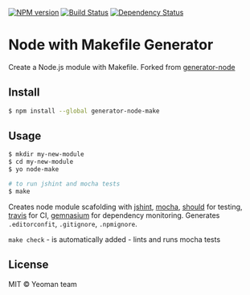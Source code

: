 [![NPM version][npm-image]][npm-url]
[![Build Status][build-image]][build-url]
[![Dependency Status][deps-image]][deps-url]

# Node with Makefile Generator

Create a Node.js module with Makefile. Forked from [generator-node]

## Install

```sh
$ npm install --global generator-node-make
```

## Usage

```sh
$ mkdir my-new-module
$ cd my-new-module
$ yo node-make

# to run jshint and mocha tests
$ make
```

Creates node module scafolding with [jshint], [mocha], [should] for testing, [travis] for CI,
[gemnasium] for dependency monitoring.
Generates `.editorconfit`, `.gitignore`, `.npmignore`.

`make check` - is automatically added - lints and runs mocha tests

## License

MIT © Yeoman team

[generator-node]: https://www.npmjs.com/package/generator-node
[mocha]: http://mochajs.org
[jshint]: http://jshint.com
[travis]: https://travis-ci.org
[should]: https://www.npmjs.com/package/should
[gemnasium]: https://gemnasium.com

[npm-image]: https://img.shields.io/npm/v/generator-node-make.svg
[npm-url]: https://npmjs.org/package/generator-node-make

[build-url]: https://github.com/pirxpilot/generator-node-make/actions/workflows/check.yaml
[build-image]: https://img.shields.io/github/workflow/status/pirxpilot/generator-node-make/check

[deps-image]: https://img.shields.io/librariesio/release/npm/generator-node-make
[deps-url]: https://libraries.io/npm/generator-node-make
